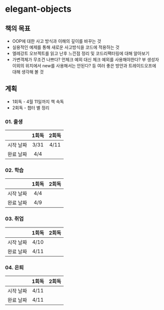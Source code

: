# elegant-objects

## 책의 목표
- OOP에 대한 사고 방식과 이해의 깊이를 바꾸는 것
- 실용적인 예제를 통해 새로운 사고방식을 코드에 적용하는 것
- 엘레강트 오브젝트를 읽고 난후 느낀점 정리 및 코드리팩터링에 대해 알아보기
- 가변객체가 무조건 나쁘다? 언체크 예외 대신 체크 예외를 사용해야한다? 부 생성자 이외의 위치에서 new를 사용해서는 안된다? 등 여러 좋은 방안과 트레이드오프에 대해 생각해 볼 것

## 계획
- 1회독 - 4월 11일까지 책 속독
- 2회독 - 챕터 별 정리

### 01. 출생
||1회독|2회독|
|:---:|:---:|:---:|
|시작 날짜|3/31|4/11|
|완료 날짜|4/4||

### 02. 학습
||1회독|2회독|
|:---:|:---:|:---:|
|시작 날짜|4/4||
|완료 날짜|4/9||

### 03. 취업
||1회독|2회독|
|:---:|:---:|:---:|
|시작 날짜|4/10||
|완료 날짜|4/11||

### 04. 은퇴
||1회독|2회독|
|:---:|:---:|:---:|
|시작 날짜|4/11||
|완료 날짜|4/11||
